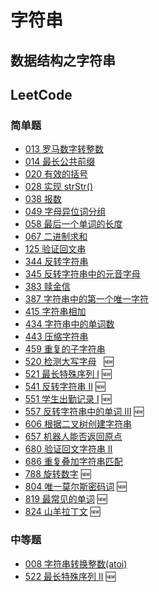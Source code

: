 # 字符串

## 数据结构之字符串


## LeetCode

### 简单题

- [013 罗马数字转整数](/solution/easy/013-roman-to-integer.html)
- [014 最长公共前缀](/solution/easy/014-longest-common-prefix.html)
- [020 有效的括号](/solution/easy/020-valid-parentheses.html)
- [028 实现 strStr()](/solution/easy/028-implement-strstr.html)
- [038 报数](/solution/easy/038-count-and-say.html)
- [049 字母异位词分组](/solution/easy/049-group-anagrams.html)
- [058 最后一个单词的长度](/solution/easy/058-length-of-last-word.html)
- [067 二进制求和](/solution/easy/067-add-binary.html)
- [125 验证回文串](/solution/easy/125-valid-palindrome.html)
- [344 反转字符串](/solution/easy/344-reverse-string.html)
- [345 反转字符串中的元音字母](/solution/easy/345-reverse-vowels-of-a-string.html)
- [383 赎金信](/solution/easy/383-ransom-note.html)
- [387 字符串中的第一个唯一字符](/solution/easy/387-first-unique-in-a-string.html)
- [415 字符串相加](/solution/easy/415-add-strings.html)
- [434 字符串中的单词数](/solution/easy/434-number-of-segments-in-a-string.html)
- [443 压缩字符串](/solution/easy/443-string-compression.html)
- [459 重复的子字符串](/solution/easy/459-repeated-substring-pattern.html)
- [520 检测大写字母](/solution/easy/520-detect-capital.html) ​ ​ :new:
- [521 最长特殊序列 I](/solution/easy/521-longest-uncommon-subsequence-i.html)   :new:
- [541 反转字符串 II](/solution/easy/541-reverse-string-ii.html)   :new:
- [551 学生出勤记录 I](/solution/easy/551-student-attendance-record-i.html)   :new:
- [557 反转字符串中的单词 III](/solution/easy/557-reverse-words-in-a-string-iii.html)   :new:
- [606 根据二叉树创建字符串](/solution/easy/606-construct-string-from-binary-tree.html)
- [657 机器人能否返回原点](/solution/easy/657-robot-return-to-origin.html)
- [680 验证回文字符串 II](/solution/easy/680-valid-palindrome-ii.html)
- [686 重复叠加字符串匹配](/solution/easy/680-repeated-string-match.html)
- [788 旋转数字](/solution/easy/788-rotated-digits.html)   :new:
- [804 唯一莫尔斯密码词](/solution/easy/804-unique-morse-code-words.html)   :new:
- [819 最常见的单词](/solution/easy/819-most-common-word.html)   :new:
- [824 山羊拉丁文](/solution/easy/824-goat-latin.html)   :new:



### 中等题

- [008 字符串转换整数(atoi)](/solution/medium/008-string-to-integer.html)
- [522 最长特殊序列 II](/solution/medium/522-longest-uncommon-subsequence-ii.html)   :new:
